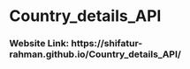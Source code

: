 # Country_details_API

<h3>Website Link: https://shifatur-rahman.github.io/Country_details_API/  </h3>
